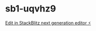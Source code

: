 # sb1-uqvhz9

[Edit in StackBlitz next generation editor ⚡️](https://stackblitz.com/~/github.com/2wce/sb1-uqvhz9)